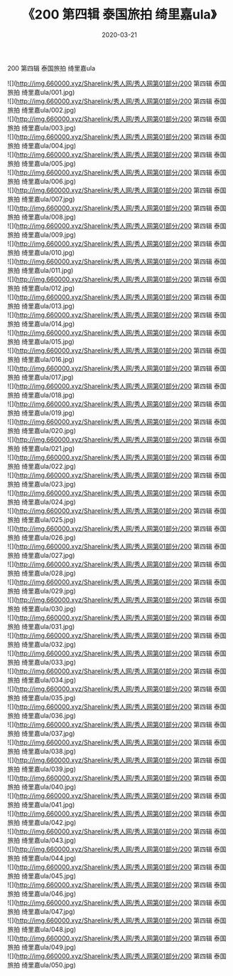 ﻿---
layout: post
title:  《200 第四辑 泰国旅拍 绮里嘉ula》
date:   2020-03-21
img: http://img.660000.xyz/Sharelink/秀人网/秀人网第01部分/200 第四辑 泰国旅拍 绮里嘉ula/000.jpg
categories: [美女, 清纯, 唯美]
---

200 第四辑 泰国旅拍 绮里嘉ula

  ![](http://img.660000.xyz/Sharelink/秀人网/秀人网第01部分/200 第四辑 泰国旅拍 绮里嘉ula/001.jpg) <br> ![](http://img.660000.xyz/Sharelink/秀人网/秀人网第01部分/200 第四辑 泰国旅拍 绮里嘉ula/002.jpg) <br> ![](http://img.660000.xyz/Sharelink/秀人网/秀人网第01部分/200 第四辑 泰国旅拍 绮里嘉ula/003.jpg) <br> ![](http://img.660000.xyz/Sharelink/秀人网/秀人网第01部分/200 第四辑 泰国旅拍 绮里嘉ula/004.jpg) <br> ![](http://img.660000.xyz/Sharelink/秀人网/秀人网第01部分/200 第四辑 泰国旅拍 绮里嘉ula/005.jpg) <br> ![](http://img.660000.xyz/Sharelink/秀人网/秀人网第01部分/200 第四辑 泰国旅拍 绮里嘉ula/006.jpg) <br> ![](http://img.660000.xyz/Sharelink/秀人网/秀人网第01部分/200 第四辑 泰国旅拍 绮里嘉ula/007.jpg) <br> ![](http://img.660000.xyz/Sharelink/秀人网/秀人网第01部分/200 第四辑 泰国旅拍 绮里嘉ula/008.jpg) <br> ![](http://img.660000.xyz/Sharelink/秀人网/秀人网第01部分/200 第四辑 泰国旅拍 绮里嘉ula/009.jpg) <br> ![](http://img.660000.xyz/Sharelink/秀人网/秀人网第01部分/200 第四辑 泰国旅拍 绮里嘉ula/010.jpg) <br> ![](http://img.660000.xyz/Sharelink/秀人网/秀人网第01部分/200 第四辑 泰国旅拍 绮里嘉ula/011.jpg) <br> ![](http://img.660000.xyz/Sharelink/秀人网/秀人网第01部分/200 第四辑 泰国旅拍 绮里嘉ula/012.jpg) <br> ![](http://img.660000.xyz/Sharelink/秀人网/秀人网第01部分/200 第四辑 泰国旅拍 绮里嘉ula/013.jpg) <br> ![](http://img.660000.xyz/Sharelink/秀人网/秀人网第01部分/200 第四辑 泰国旅拍 绮里嘉ula/014.jpg) <br> ![](http://img.660000.xyz/Sharelink/秀人网/秀人网第01部分/200 第四辑 泰国旅拍 绮里嘉ula/015.jpg) <br> ![](http://img.660000.xyz/Sharelink/秀人网/秀人网第01部分/200 第四辑 泰国旅拍 绮里嘉ula/016.jpg) <br> ![](http://img.660000.xyz/Sharelink/秀人网/秀人网第01部分/200 第四辑 泰国旅拍 绮里嘉ula/017.jpg) <br> ![](http://img.660000.xyz/Sharelink/秀人网/秀人网第01部分/200 第四辑 泰国旅拍 绮里嘉ula/018.jpg) <br> ![](http://img.660000.xyz/Sharelink/秀人网/秀人网第01部分/200 第四辑 泰国旅拍 绮里嘉ula/019.jpg) <br> ![](http://img.660000.xyz/Sharelink/秀人网/秀人网第01部分/200 第四辑 泰国旅拍 绮里嘉ula/020.jpg) <br> ![](http://img.660000.xyz/Sharelink/秀人网/秀人网第01部分/200 第四辑 泰国旅拍 绮里嘉ula/021.jpg) <br> ![](http://img.660000.xyz/Sharelink/秀人网/秀人网第01部分/200 第四辑 泰国旅拍 绮里嘉ula/022.jpg) <br> ![](http://img.660000.xyz/Sharelink/秀人网/秀人网第01部分/200 第四辑 泰国旅拍 绮里嘉ula/023.jpg) <br> ![](http://img.660000.xyz/Sharelink/秀人网/秀人网第01部分/200 第四辑 泰国旅拍 绮里嘉ula/024.jpg) <br> ![](http://img.660000.xyz/Sharelink/秀人网/秀人网第01部分/200 第四辑 泰国旅拍 绮里嘉ula/025.jpg) <br> ![](http://img.660000.xyz/Sharelink/秀人网/秀人网第01部分/200 第四辑 泰国旅拍 绮里嘉ula/026.jpg) <br> ![](http://img.660000.xyz/Sharelink/秀人网/秀人网第01部分/200 第四辑 泰国旅拍 绮里嘉ula/027.jpg) <br> ![](http://img.660000.xyz/Sharelink/秀人网/秀人网第01部分/200 第四辑 泰国旅拍 绮里嘉ula/028.jpg) <br> ![](http://img.660000.xyz/Sharelink/秀人网/秀人网第01部分/200 第四辑 泰国旅拍 绮里嘉ula/029.jpg) <br> ![](http://img.660000.xyz/Sharelink/秀人网/秀人网第01部分/200 第四辑 泰国旅拍 绮里嘉ula/030.jpg) <br> ![](http://img.660000.xyz/Sharelink/秀人网/秀人网第01部分/200 第四辑 泰国旅拍 绮里嘉ula/031.jpg) <br> ![](http://img.660000.xyz/Sharelink/秀人网/秀人网第01部分/200 第四辑 泰国旅拍 绮里嘉ula/032.jpg) <br> ![](http://img.660000.xyz/Sharelink/秀人网/秀人网第01部分/200 第四辑 泰国旅拍 绮里嘉ula/033.jpg) <br> ![](http://img.660000.xyz/Sharelink/秀人网/秀人网第01部分/200 第四辑 泰国旅拍 绮里嘉ula/034.jpg) <br> ![](http://img.660000.xyz/Sharelink/秀人网/秀人网第01部分/200 第四辑 泰国旅拍 绮里嘉ula/035.jpg) <br> ![](http://img.660000.xyz/Sharelink/秀人网/秀人网第01部分/200 第四辑 泰国旅拍 绮里嘉ula/036.jpg) <br> ![](http://img.660000.xyz/Sharelink/秀人网/秀人网第01部分/200 第四辑 泰国旅拍 绮里嘉ula/037.jpg) <br> ![](http://img.660000.xyz/Sharelink/秀人网/秀人网第01部分/200 第四辑 泰国旅拍 绮里嘉ula/038.jpg) <br> ![](http://img.660000.xyz/Sharelink/秀人网/秀人网第01部分/200 第四辑 泰国旅拍 绮里嘉ula/039.jpg) <br> ![](http://img.660000.xyz/Sharelink/秀人网/秀人网第01部分/200 第四辑 泰国旅拍 绮里嘉ula/040.jpg) <br> ![](http://img.660000.xyz/Sharelink/秀人网/秀人网第01部分/200 第四辑 泰国旅拍 绮里嘉ula/041.jpg) <br> ![](http://img.660000.xyz/Sharelink/秀人网/秀人网第01部分/200 第四辑 泰国旅拍 绮里嘉ula/042.jpg) <br> ![](http://img.660000.xyz/Sharelink/秀人网/秀人网第01部分/200 第四辑 泰国旅拍 绮里嘉ula/043.jpg) <br> ![](http://img.660000.xyz/Sharelink/秀人网/秀人网第01部分/200 第四辑 泰国旅拍 绮里嘉ula/044.jpg) <br> ![](http://img.660000.xyz/Sharelink/秀人网/秀人网第01部分/200 第四辑 泰国旅拍 绮里嘉ula/045.jpg) <br> ![](http://img.660000.xyz/Sharelink/秀人网/秀人网第01部分/200 第四辑 泰国旅拍 绮里嘉ula/046.jpg) <br> ![](http://img.660000.xyz/Sharelink/秀人网/秀人网第01部分/200 第四辑 泰国旅拍 绮里嘉ula/047.jpg) <br> ![](http://img.660000.xyz/Sharelink/秀人网/秀人网第01部分/200 第四辑 泰国旅拍 绮里嘉ula/048.jpg) <br> ![](http://img.660000.xyz/Sharelink/秀人网/秀人网第01部分/200 第四辑 泰国旅拍 绮里嘉ula/049.jpg) <br> ![](http://img.660000.xyz/Sharelink/秀人网/秀人网第01部分/200 第四辑 泰国旅拍 绮里嘉ula/050.jpg) <br>